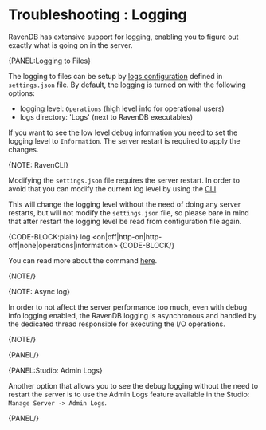 ﻿# Troubleshooting : Logging

RavenDB has extensive support for logging, enabling you to figure out exactly what is going on in the server.

{PANEL:Logging to Files}

The logging to files can be setup by [logs configuration](../../server/configuration/logs-configuration) defined in `settings.json` file. By default, the logging
is turned on with the following options:

- logging level: `Operations` (high level info for operational users)
- logs directory: 'Logs' (next to RavenDB executables)

If you want to see the low level debug information you need to set the logging level to `Information`. The server restart is required to apply the changes.

{NOTE: RavenCLI}

Modifying the `settings.json` file requires the server restart. In order to avoid that you can modify the current log level by using the [CLI](../../server/administration/cli). 

This will change the logging level without the need of doing any server restarts, but will not modify the `settings.json` file, so please bare in mind that after restart the logging level be read from configuration file again.

{CODE-BLOCK:plain}
log <on|off|http-on|http-off|none|operations|information>
{CODE-BLOCK/}

You can read more about the command [here](../../server/administration/cli#log).

{NOTE/}

{NOTE: Async log}

In order to not affect the server performance too much, even with debug info logging enabled, the RavenDB logging is asynchronous and 
handled by the dedicated thread responsible for executing the I/O operations.

{NOTE/}

{PANEL/}

{PANEL:Studio: Admin Logs}

Another option that allows you to see the debug logging without the need to restart the server is to use the Admin Logs feature available in the Studio: `Manage Server -> Admin Logs`.

{PANEL/}
